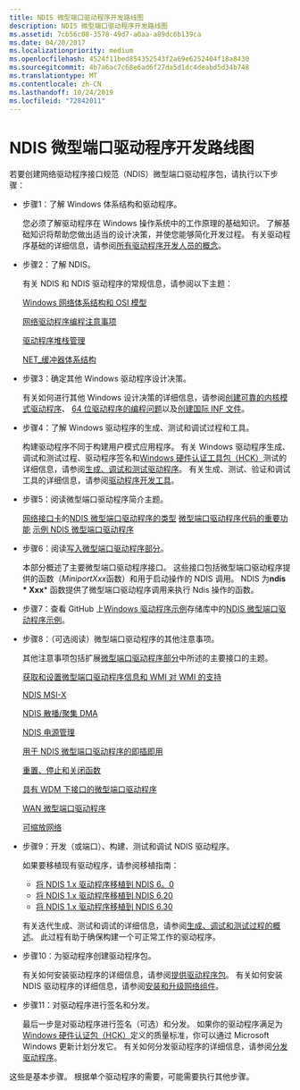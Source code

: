 ```yaml
---
title: NDIS 微型端口驱动程序开发路线图
description: NDIS 微型端口驱动程序开发路线图
ms.assetid: 7cb56c08-3578-49d7-a0aa-a89dc6b139ca
ms.date: 04/20/2017
ms.localizationpriority: medium
ms.openlocfilehash: 4524f11bed854352543f2a69e6252404f18a8430
ms.sourcegitcommit: 4b7a6ac7c68e6ad6f27da5d1dc4deabd5d34b748
ms.translationtype: MT
ms.contentlocale: zh-CN
ms.lasthandoff: 10/24/2019
ms.locfileid: "72842011"
---
```

# <a name="roadmap-for-developing-ndis-miniport-drivers"></a>NDIS 微型端口驱动程序开发路线图


若要创建网络驱动程序接口规范（NDIS）微型端口驱动程序包，请执行以下步骤：

- 步骤1：了解 Windows 体系结构和驱动程序。

  您必须了解驱动程序在 Windows 操作系统中的工作原理的基础知识。 了解基础知识将帮助您做出适当的设计决策，并使您能够简化开发过程。 有关驱动程序基础的详细信息，请参阅[所有驱动程序开发人员的概念](https://docs.microsoft.com/windows-hardware/drivers/gettingstarted/concepts-and-knowledge-for-all-driver-developers)。

- 步骤2：了解 NDIS。

  有关 NDIS 和 NDIS 驱动程序的常规信息，请参阅以下主题：

  [Windows 网络体系结构和 OSI 模型](windows-network-architecture-and-the-osi-model.md)

  [网络驱动程序编程注意事项](network-driver-programming-considerations.md)

  [驱动程序堆栈管理](driver-stack-management.md)

  [NET\_缓冲器体系结构](net-buffer-architecture.md)

- 步骤3：确定其他 Windows 驱动程序设计决策。

  有关如何进行其他 Windows 设计决策的详细信息，请参阅[创建可靠的内核模式驱动程序](https://docs.microsoft.com/windows-hardware/drivers/kernel/creating-reliable-kernel-mode-drivers)、 [64 位驱动程序的编程问题](https://docs.microsoft.com/windows-hardware/drivers/kernel/programming-issues-for-64-bit-drivers)以及[创建国际 INF 文件](https://docs.microsoft.com/windows-hardware/drivers/install/creating-international-inf-files)。

- 步骤4：了解 Windows 驱动程序的生成、测试和调试过程和工具。

  构建驱动程序不同于构建用户模式应用程序。 有关 Windows 驱动程序生成、调试和测试过程、驱动程序签名和[Windows 硬件认证工具包（HCK）](https://go.microsoft.com/fwlink/p/?LinkId=733613)测试的详细信息，请参阅[生成、调试和测试驱动程序](https://docs.microsoft.com/windows-hardware/drivers)。 有关生成、测试、验证和调试工具的详细信息，请参阅[驱动程序开发工具](https://docs.microsoft.com/windows-hardware/drivers/devtest/index)。

- 步骤5：阅读微型端口驱动程序简介主题。
  
  [网络接口卡](network-interface-card-support.md)的[NDIS 微型端口驱动程序的类型](types-of-ndis-miniport-drivers.md)
  [微型端口驱动程序代码的重要功能](important-features-of-miniport-driver-code.md)
  [示例 NDIS 微型端口驱动程序](sample-ndis-miniport-drivers.md)
- 步骤6：阅读[写入微型端口驱动程序部分](writing-ndis-miniport-drivers.md)。

  本部分概述了主要微型端口驱动程序接口。 这些接口包括微型端口驱动程序提供的函数（*MiniportXxx*函数）和用于启动操作的 NDIS 调用。 NDIS 为**ndis * Xxx*** 函数提供了微型端口驱动程序调用来执行 Ndis 操作的函数。

- 步骤7：查看 GitHub 上[Windows 驱动程序示例](https://go.microsoft.com/fwlink/p/?LinkId=616507)存储库中的[NDIS 微型端口驱动程序示例](https://go.microsoft.com/fwlink/p/?LinkId=617918)。

- 步骤8：（可选阅读）微型端口驱动程序的其他注意事项。

  其他注意事项包括扩展[微型端口驱动程序部分](writing-ndis-miniport-drivers.md)中所述的主要接口的主题。

  [获取和设置微型端口驱动程序信息和 WMI 对 WMI 的支持](obtaining-and-setting-miniport-driver-information-and-ndis-support-for.md)

  [NDIS MSI-X](ndis-msi-x.md)

  [NDIS 散播/聚集 DMA](ndis-scatter-gather-dma.md)

  [NDIS 电源管理](ndis-power-management.md)

  [用于 NDIS 微型端口驱动程序的即插即用](plug-and-play-for-ndis-miniport-drivers.md)

  [重置、停止和关闭函数](reset--halt--and-shutdown-functions.md)

  [具有 WDM 下接口的微型端口驱动程序](https://docs.microsoft.com/windows-hardware/drivers/network/miniport-drivers-with-a-wdm-lower-interface)

  [WAN 微型端口驱动程序](wan-miniport-drivers.md)

  [可缩放网络](https://docs.microsoft.com/windows-hardware/drivers/ddi/_netvista/)

- 步骤9：开发（或端口）、构建、测试和调试 NDIS 驱动程序。

  如果要移植现有驱动程序，请参阅移植指南：

  -   [将 NDIS 1.x 驱动程序移植到 NDIS 6。0](https://docs.microsoft.com/previous-versions/windows/hardware/network/porting-ndis-5-x-drivers-to-ndis-6-0)
  -   [将 NDIS 1.x 驱动程序移植到 NDIS 6.20](porting-ndis-6-x-drivers-to-ndis-6-20.md)
  -   [将 NDIS 1.x 驱动程序移植到 NDIS 6.30](porting-ndis-6-x-drivers-to-ndis-6-30.md)

  有关迭代生成、测试和调试的详细信息，请参阅[生成、调试和测试过程的概述](https://docs.microsoft.com/windows-hardware/drivers)。 此过程有助于确保构建一个可正常工作的驱动程序。

- 步骤10：为驱动程序创建驱动程序包。

  有关如何安装驱动程序的详细信息，请参阅[提供驱动程序包](https://docs.microsoft.com/windows-hardware/drivers)。 有关如何安装 NDIS 驱动程序的详细信息，请参阅[安装和升级网络组件](installing-and-upgrading-network-components.md)。

- 步骤11：对驱动程序进行签名和分发。

  最后一步是对驱动程序进行签名（可选）和分发。 如果你的驱动程序满足为[Windows 硬件认证包（HCK）](https://go.microsoft.com/fwlink/p/?LinkId=733613)定义的质量标准，你可以通过 Microsoft Windows 更新计划分发它。 有关如何分发驱动程序的详细信息，请参阅[分发驱动程序](https://docs.microsoft.com/windows-hardware/drivers)。

这些是基本步骤。 根据单个驱动程序的需要，可能需要执行其他步骤。

 

 





